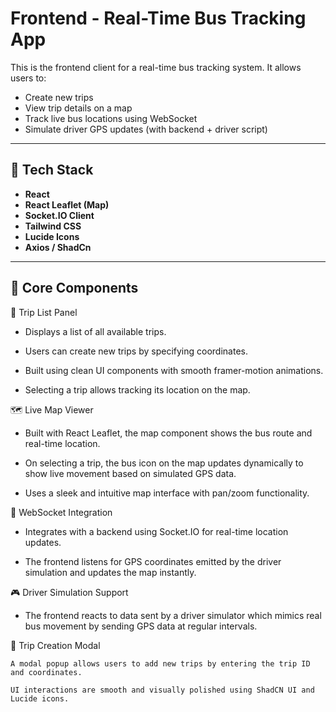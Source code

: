 # Frontend - Real-Time Bus Tracking App

This is the frontend client for a real-time bus tracking system. It allows users to:

- Create new trips
- View trip details on a map
- Track live bus locations using WebSocket
- Simulate driver GPS updates (with backend + driver script)

---

## 🚀 Tech Stack

- **React**
- **React Leaflet (Map)**
- **Socket.IO Client**
- **Tailwind CSS**
- **Lucide Icons**
- **Axios / ShadCn**

---

## 🧩 Core Components
🧭 Trip List Panel

   -  Displays a list of all available trips.

   -  Users can create new trips by specifying coordinates.

   -  Built using clean UI components with smooth framer-motion animations.

   -  Selecting a trip allows tracking its location on the map.

🗺️ Live Map Viewer

   -  Built with React Leaflet, the map component shows the bus route and real-time location.

   -  On selecting a trip, the bus icon on the map updates dynamically to show live movement based on simulated GPS data.

   -  Uses a sleek and intuitive map interface with pan/zoom functionality.

🔌 WebSocket Integration

   - Integrates with a backend using Socket.IO for real-time location updates.

   - The frontend listens for GPS coordinates emitted by the driver simulation and updates the map instantly.

🎮 Driver Simulation Support

-  The frontend reacts to data sent by a driver simulator which mimics real bus movement by sending GPS data at regular intervals.

🧵 Trip Creation Modal

    A modal popup allows users to add new trips by entering the trip ID and coordinates.

    UI interactions are smooth and visually polished using ShadCN UI and Lucide icons.



